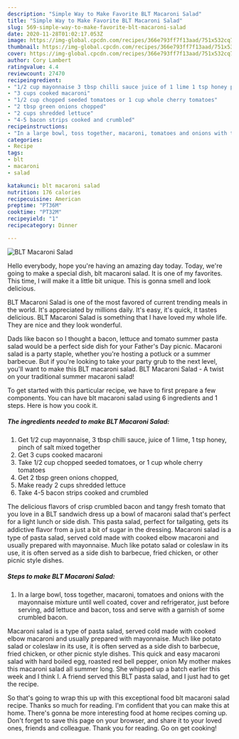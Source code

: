 ```yaml
---
description: "Simple Way to Make Favorite BLT Macaroni Salad"
title: "Simple Way to Make Favorite BLT Macaroni Salad"
slug: 569-simple-way-to-make-favorite-blt-macaroni-salad
date: 2020-11-28T01:02:17.053Z
image: https://img-global.cpcdn.com/recipes/366e793ff7f13aad/751x532cq70/blt-macaroni-salad-recipe-main-photo.jpg
thumbnail: https://img-global.cpcdn.com/recipes/366e793ff7f13aad/751x532cq70/blt-macaroni-salad-recipe-main-photo.jpg
cover: https://img-global.cpcdn.com/recipes/366e793ff7f13aad/751x532cq70/blt-macaroni-salad-recipe-main-photo.jpg
author: Cory Lambert
ratingvalue: 4.4
reviewcount: 27470
recipeingredient:
- "1/2 cup mayonnaise 3 tbsp chilli sauce juice of 1 lime 1 tsp honey pinch of salt mixed together"
- "3 cups cooked macaroni"
- "1/2 cup chopped seeded tomatoes or 1 cup whole cherry tomatoes"
- "2 tbsp green onions chopped"
- "2 cups shredded lettuce"
- "4-5 bacon strips cooked and crumbled"
recipeinstructions:
- "In a large bowl, toss together, macaroni, tomatoes and onions with the mayonnaise mixture until well coated, cover and refrigerator, just before serving, add lettuce and bacon, toss and serve with a garnish of some crumbled bacon."
categories:
- Recipe
tags:
- blt
- macaroni
- salad

katakunci: blt macaroni salad 
nutrition: 176 calories
recipecuisine: American
preptime: "PT36M"
cooktime: "PT32M"
recipeyield: "1"
recipecategory: Dinner

---
```



![BLT Macaroni Salad](https://img-global.cpcdn.com/recipes/366e793ff7f13aad/751x532cq70/blt-macaroni-salad-recipe-main-photo.jpg)

Hello everybody, hope you're having an amazing day today. Today, we're going to make a special dish, blt macaroni salad. It is one of my favorites. This time, I will make it a little bit unique. This is gonna smell and look delicious.

BLT Macaroni Salad is one of the most favored of current trending meals in the world. It's appreciated by millions daily. It's easy, it's quick, it tastes delicious. BLT Macaroni Salad is something that I have loved my whole life. They are nice and they look wonderful.

Dads like bacon so I thought a bacon, lettuce and tomato summer pasta salad would be a perfect side dish for your Father&#39;s Day picnic. Macaroni salad is a party staple, whether you&#39;re hosting a potluck or a summer barbecue. But if you&#39;re looking to take your party grub to the next level, you&#39;ll want to make this BLT macaroni salad. BLT Macaroni Salad - A twist on your traditional summer macaroni salad!


To get started with this particular recipe, we have to first prepare a few components. You can have blt macaroni salad using 6 ingredients and 1 steps. Here is how you cook it.

<!--inarticleads1-->

##### The ingredients needed to make BLT Macaroni Salad:

1. Get 1/2 cup mayonnaise, 3 tbsp chilli sauce, juice of 1 lime, 1 tsp honey, pinch of salt mixed together
1. Get 3 cups cooked macaroni
1. Take 1/2 cup chopped seeded tomatoes, or 1 cup whole cherry tomatoes
1. Get 2 tbsp green onions chopped,
1. Make ready 2 cups shredded lettuce
1. Take 4-5 bacon strips cooked and crumbled


The delicious flavors of crisp crumbled bacon and tangy fresh tomato that you love in a BLT sandwich dress up a bowl of macaroni salad that&#39;s perfect for a light lunch or side dish. This pasta salad, perfect for tailgating, gets its addictive ﬂavor from a just a bit of sugar in the dressing. Macaroni salad is a type of pasta salad, served cold made with cooked elbow macaroni and usually prepared with mayonnaise. Much like potato salad or coleslaw in its use, it is often served as a side dish to barbecue, fried chicken, or other picnic style dishes. 

<!--inarticleads2-->

##### Steps to make BLT Macaroni Salad:

1. In a large bowl, toss together, macaroni, tomatoes and onions with the mayonnaise mixture until well coated, cover and refrigerator, just before serving, add lettuce and bacon, toss and serve with a garnish of some crumbled bacon.


Macaroni salad is a type of pasta salad, served cold made with cooked elbow macaroni and usually prepared with mayonnaise. Much like potato salad or coleslaw in its use, it is often served as a side dish to barbecue, fried chicken, or other picnic style dishes. This quick and easy macaroni salad with hard boiled egg, roasted red bell pepper, onion My mother makes this macaroni salad all summer long. She whipped up a batch earlier this week and I think I. A friend served this BLT pasta salad, and I just had to get the recipe. 

So that's going to wrap this up with this exceptional food blt macaroni salad recipe. Thanks so much for reading. I'm confident that you can make this at home. There's gonna be more interesting food at home recipes coming up. Don't forget to save this page on your browser, and share it to your loved ones, friends and colleague. Thank you for reading. Go on get cooking!
